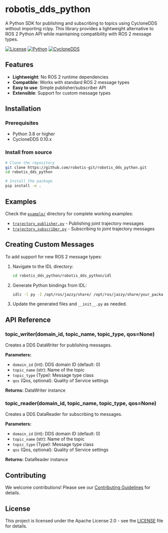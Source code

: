 # robotis_dds_python

A Python SDK for publishing and subscribing to topics using CycloneDDS without importing rclpy. This library provides a lightweight alternative to ROS 2 Python API while maintaining compatibility with ROS 2 message types.

[![License](https://img.shields.io/badge/License-Apache%202.0-blue.svg)](https://opensource.org/licenses/Apache-2.0)
[![Python](https://img.shields.io/badge/python-3.8+-blue.svg)](https://www.python.org/downloads/)
[![CycloneDDS](https://img.shields.io/badge/CycloneDDS-0.10.x-green.svg)](https://github.com/eclipse-cyclonedds/cyclonedds)

## Features

- **Lightweight**: No ROS 2 runtime dependencies
- **Compatible**: Works with standard ROS 2 message types
- **Easy to use**: Simple publisher/subscriber API
- **Extensible**: Support for custom message types

## Installation

### Prerequisites

- Python 3.8 or higher
- CycloneDDS 0.10.x

### Install from source

```bash
# Clone the repository
git clone https://github.com/robotis-git/robotis_dds_python.git
cd robotis_dds_python

# Install the package
pip install -e .
```

## Examples

Check the [`example/`](example/) directory for complete working examples:

- [`trajectory_publisher.py`](example/trajectory_publisher.py) - Publishing joint trajectory messages
- [`trajectory_subscriber.py`](example/trajectory_subscriber.py) - Subscribing to joint trajectory messages

## Creating Custom Messages

To add support for new ROS 2 message types:

1. Navigate to the IDL directory:
   ```bash
   cd robotis_dds_python/robotis_dds_python/idl
   ```

2. Generate Python bindings from IDL:
   ```bash
   idlc -l py -I /opt/ros/jazzy/share/ /opt/ros/jazzy/share/your_package/msg/{YourMessage}.idl
   ```

3. Update the generated files and `__init__.py` as needed.

## API Reference

### topic_writer(domain_id, topic_name, topic_type, qos=None)

Creates a DDS DataWriter for publishing messages.

**Parameters:**
- `domain_id` (int): DDS domain ID (default: 0)
- `topic_name` (str): Name of the topic
- `topic_type` (Type): Message type class
- `qos` (Qos, optional): Quality of Service settings

**Returns:** DataWriter instance

### topic_reader(domain_id, topic_name, topic_type, qos=None)

Creates a DDS DataReader for subscribing to messages.

**Parameters:**
- `domain_id` (int): DDS domain ID (default: 0)  
- `topic_name` (str): Name of the topic
- `topic_type` (Type): Message type class
- `qos` (Qos, optional): Quality of Service settings

**Returns:** DataReader instance

## Contributing

We welcome contributions! Please see our [Contributing Guidelines](CONTRIBUTING.md) for details.

## License

This project is licensed under the Apache License 2.0 - see the [LICENSE](LICENSE) file for details.

